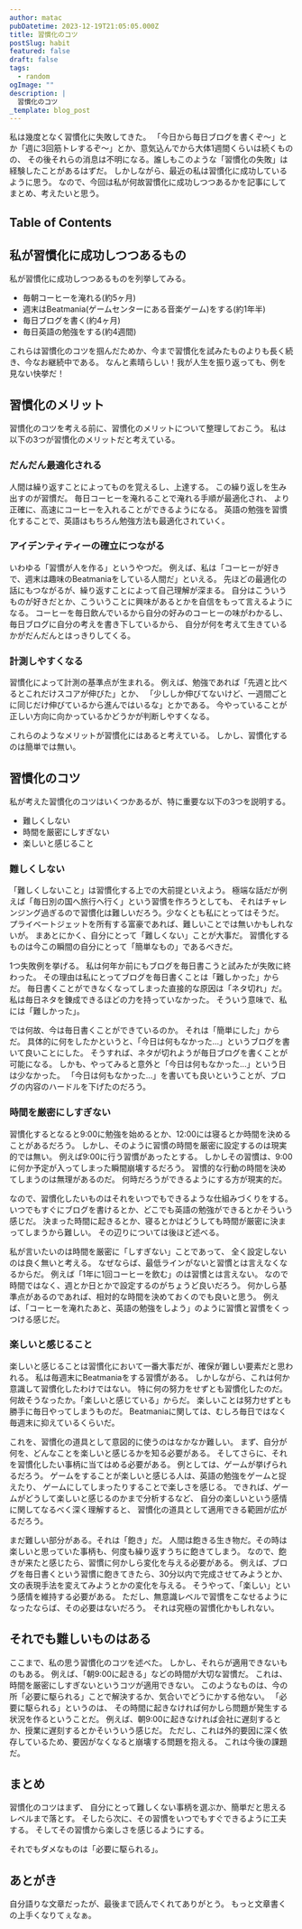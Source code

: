 ```yaml
---
author: matac
pubDatetime: 2023-12-19T21:05:05.000Z
title: 習慣化のコツ
postSlug: habit
featured: false
draft: false
tags:
  - random
ogImage: ""
description: |
  習慣化のコツ
_template: blog_post
---
```


私は幾度となく習慣化に失敗してきた。
「今日から毎日ブログを書くぞ〜」とか「週に3回筋トレするぞ〜」とか、意気込んでから大体1週間くらいは続くものの、
その後それらの消息は不明になる。誰しもこのような「習慣化の失敗」は経験したことがあるはずだ。
しかしながら、最近の私は習慣化に成功しているように思う。
なので、今回は私が何故習慣化に成功しつつあるかを記事にしてまとめ、考えたいと思う。

## Table of Contents

## 私が習慣化に成功しつつあるもの

私が習慣化に成功しつつあるものを列挙してみる。

- 毎朝コーヒーを淹れる(約5ヶ月)
- 週末はBeatmania(ゲームセンターにある音楽ゲーム)をする(約1年半)
- 毎日ブログを書く(約4ヶ月)
- 毎日英語の勉強をする(約4週間)

これらは習慣化のコツを掴んだためか、今まで習慣化を試みたものよりも長く続き、今なお継続中である。
なんと素晴らしい！我が人生を振り返っても、例を見ない快挙だ！

## 習慣化のメリット

習慣化のコツを考える前に、習慣化のメリットについて整理しておこう。
私は以下の3つが習慣化のメリットだと考えている。

### だんだん最適化される

人間は繰り返すことによってものを覚えるし、上達する。
この繰り返しを生み出すのが習慣だ。
毎日コーヒーを淹れることで淹れる手順が最適化され、
より正確に、高速にコーヒーを入れることができるようになる。
英語の勉強を習慣化することで、英語はもちろん勉強方法も最適化されていく。

### アイデンティティーの確立につながる

いわゆる「習慣が人を作る」というやつだ。
例えば、私は「コーヒーが好きで、週末は趣味のBeatmaniaをしている人間だ」といえる。
先ほどの最適化の話にもつながるが、繰り返すことによって自己理解が深まる。
自分はこういうものが好きだとか、こういうことに興味があるとかを自信をもって言えるようになる。
コーヒーを毎日飲んでいるから自分の好みのコーヒーの味がわかるし、
毎日ブログに自分の考えを書き下しているから、
自分が何を考えて生きているかがだんだんとはっきりしてくる。

### 計測しやすくなる

習慣化によって計測の基準点が生まれる。
例えば、勉強であれば「先週と比べるとこれだけスコアが伸びた」とか、
「少ししか伸びてないけど、一週間ごとに同じだけ伸びているから進んではいるな」とかである。
今やっていることが正しい方向に向かっているかどうかが判断しやすくなる。

これらのようなメリットが習慣化にはあると考えている。
しかし、習慣化するのは簡単では無い。

## 習慣化のコツ

私が考えた習慣化のコツはいくつかあるが、特に重要な以下の3つを説明する。

- 難しくしない
- 時間を厳密にしすぎない
- 楽しいと感じること

### 難しくしない

「難しくしないこと」は習慣化する上での大前提といえよう。
極端な話だが例えば「毎日別の国へ旅行へ行く」という習慣を作ろうとしても、
それはチャレンジング過ぎるので習慣化は難しいだろう。少なくとも私にとってはそうだ。
プライベートジェットを所有する富豪であれば、難しいことでは無いかもしれないが。
まあとにかく、自分にとって「難しくない」ことが大事だ。
習慣化するものは今この瞬間の自分にとって「簡単なもの」であるべきだ。

1つ失敗例を挙げる。
私は何年か前にもブログを毎日書こうと試みたが失敗に終わった。
その理由は私にとってブログを毎日書くことは「難しかった」からだ。
毎日書くことができなくなってしまった直接的な原因は「ネタ切れ」だ。
私は毎日ネタを錬成できるほどの力を持っていなかった。
そういう意味で、私には「難しかった」。

では何故、今は毎日書くことができているのか。
それは「簡単にした」からだ。
具体的に何をしたかというと、「今日は何もなかった...」というブログを書いて良いことにした。
そうすれば、ネタが切れようが毎日ブログを書くことが可能になる。
しかも、やってみると意外と「今日は何もなかった...」という日は少なかった。
「今日は何もなかった...」を書いても良いということが、ブログの内容のハードルを下げたのだろう。

### 時間を厳密にしすぎない

習慣化するとなると9:00に勉強を始めるとか、12:00には寝るとか時間を決めることがあるだろう。
しかし、そのように習慣の時間を厳密に設定するのは現実的では無い。
例えば9:00に行う習慣があったとする。
しかしその習慣は、9:00に何か予定が入ってしまった瞬間崩壊するだろう。
習慣的な行動の時間を決めてしまうのは無理があるのだ。
何時だろうができるようにする方が現実的だ。

なので、習慣化したいものはそれをいつでもできるような仕組みづくりをする。
いつでもすぐにブログを書けるとか、どこでも英語の勉強ができるとかそういう感じだ。
決まった時間に起きるとか、寝るとかはどうしても時間が厳密に決まってしまうから難しい。
その辺りについては後ほど述べる。

私が言いたいのは時間を厳密に「しすぎない」ことであって、
全く設定しないのは良く無いと考える。
なぜならば、最低ラインがないと習慣とは言えなくなるからだ。
例えば「1年に1回コーヒーを飲む」のは習慣とは言えない。
なので時間ではなく、週とか日とかで設定するのがちょうど良いだろう。
何かしら基準点があるのであれば、相対的な時間を決めておくのでも良いと思う。
例えば、「コーヒーを淹れたあと、英語の勉強をしよう」のように習慣と習慣をくっつける感じだ。

### 楽しいと感じること

楽しいと感じることは習慣化において一番大事だが、確保が難しい要素だと思われる。
私は毎週末にBeatmaniaをする習慣がある。
しかしながら、これは何か意識して習慣化したわけではない。
特に何の努力をせずとも習慣化したのだ。
何故そうなったか。「楽しいと感じている」からだ。
楽しいことは努力せずとも勝手に毎日やってしまうものだ。
Beatmaniaに関しては、むしろ毎日ではなく毎週末に抑えているくらいだ。

これを、習慣化の道具として意図的に使うのはなかなか難しい。
まず、自分が何を、どんなことを楽しいと感じるかを知る必要がある。
そしてさらに、それを習慣化したい事柄に当てはめる必要がある。
例としては、ゲームが挙げられるだろう。
ゲームをすることが楽しいと感じる人は、英語の勉強をゲームと捉えたり、
ゲームにしてしまったりすることで楽しさを感じる。
できれば、ゲームがどうして楽しいと感じるのかまで分析するなど、
自分の楽しいという感情に関してなるべく深く理解すると、
習慣化の道具として適用できる範囲が広がるだろう。

まだ難しい部分がある。それは「飽き」だ。
人間は飽きる生き物だ。その時は楽しいと思っていた事柄も、何度も繰り返すうちに飽きてしまう。
なので、飽きが来たと感じたら、習慣に何かしら変化を与える必要がある。
例えば、ブログを毎日書くという習慣に飽きてきたら、30分以内で完成させてみようとか、
文の表現手法を変えてみようとかの変化を与える。
そうやって、「楽しい」という感情を維持する必要がある。
ただし、無意識レベルで習慣をこなせるようになったならば、その必要はないだろう。
それは究極の習慣化かもしれない。

## それでも難しいものはある

ここまで、私の思う習慣化のコツを述べた。
しかし、それらが適用できないものもある。
例えば、「朝9:00に起きる」などの時間が大切な習慣だ。
これは、時間を厳密にしすぎないというコツが適用できない。
このようなものは、今の所「必要に駆られる」ことで解決するか、気合いでどうにかする他ない。
「必要に駆られる」というのは、
その時間に起きなければ何かしら問題が発生する状況を作るということだ。
例えば、朝9:00に起きなければ会社に遅刻するとか、授業に遅刻するとかそいういう感じだ。
ただし、これは外的要因に深く依存しているため、要因がなくなると崩壊する問題を抱える。
これは今後の課題だ。

## まとめ

習慣化のコツはまず、
自分にとって難しくない事柄を選ぶか、簡単だと思えるレベルまで落とす。
そしたら次に、その習慣をいつでもすぐできるように工夫する。
そしてその習慣から楽しさを感じるようにする。

それでもダメなものは「必要に駆られる」。

## あとがき

自分語りな文章だったが、最後まで読んでくれてありがとう。
もっと文章書くの上手くなりてぇなぁ。
